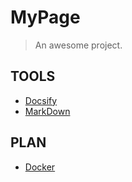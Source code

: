 # MyPage

> An awesome project.

## TOOLS

- [Docsify](https://docsify.js.org/)
- [MarkDown](https://markdown.com.cn/extended-syntax/tables.html)

## PLAN

- [Docker](https://yeasy.gitbook.io/docker_practice/)
